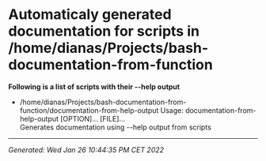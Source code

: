 # Automaticaly generated documentation for scripts in /home/dianas/Projects/bash-documentation-from-function

**Following is a list of scripts with their --help output**


* /home/dianas/Projects/bash-documentation-from-function/documentation-from-help-output
Usage: documentation-from-help-output [OPTION]... [FILE]...<br>Generates documentation using --help output from scripts

---


_Generated: Wed Jan 26 10:44:35 PM CET 2022_
